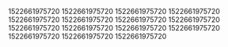 1522661975720
1522661975720
1522661975720
1522661975720
1522661975720
1522661975720
1522661975720
1522661975720
1522661975720
1522661975720
1522661975720
1522661975720
1522661975720
1522661975720
1522661975720